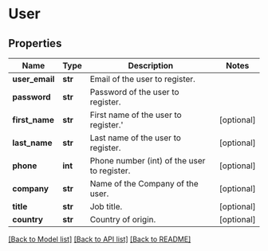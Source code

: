 # User

## Properties
Name | Type | Description | Notes
------------ | ------------- | ------------- | -------------
**user_email** | **str** | Email of the user to register. | 
**password** | **str** | Password of the user to register. | 
**first_name** | **str** | First name of the user to register.&#39; | [optional] 
**last_name** | **str** | Last name of the user to register. | [optional] 
**phone** | **int** | Phone number (int) of the user to register. | [optional] 
**company** | **str** | Name of the Company of the user. | [optional] 
**title** | **str** | Job title. | [optional] 
**country** | **str** | Country of origin. | [optional] 

[[Back to Model list]](../README.md#documentation-for-models) [[Back to API list]](../README.md#documentation-for-api-endpoints) [[Back to README]](../README.md)


